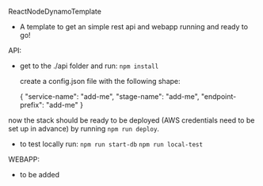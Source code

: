ReactNodeDynamoTemplate

- A template to get an simple rest api and webapp running and ready to go!

API:

- get to the ./api folder and run:
  `npm install`

  create a config.json file with the following shape:

  {
  "service-name": "add-me",
  "stage-name": "add-me",
  "endpoint-prefix": "add-me"
  }

now the stack should be ready to be deployed (AWS credentials need to be set up in advance) by running `npm run deploy`.

- to test locally run:
  `npm run start-db`
  `npm run local-test`

WEBAPP:

- to be added
